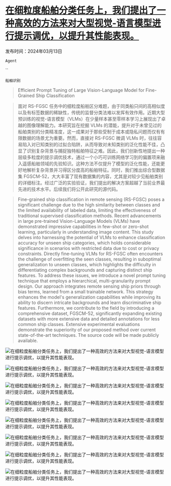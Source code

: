 # [在细粒度船舶分类任务上，我们提出了一种高效的方法来对大型视觉-语言模型进行提示调优，以提升其性能表现。](https://arxiv.org/abs/2403.08271)

发布时间：2024年03月13日

`Agent`

``

`船舶识别`

> Efficient Prompt Tuning of Large Vision-Language Model for Fine-Grained Ship Classification

> 面对 RS-FGSC 任务中的细粒度船舶区分难题，由于同类船只间的高相似度以及有标签数据的稀缺性，传统的监督分类法难以发挥有效作用。近期大型预训练的视觉-语言模型（VLMs）在少量样本甚至零样本学习上展现出了卓越的图像理解能力。本研究旨在挖掘 VLMs 的潜能，提升对于未曾见过的船舶类别的分类精准度，这一成果对于那些受制于成本或隐私问题而仅有有限数据的场景尤为重要。然而，直接对 RS-FGSC 微调 VLMs 时，往往容易陷入对已知类别的过拟合陷阱，从而导致对未知类别的泛化性能不佳，凸显了识别复杂背景与捕捉独特船舶特征之难。因此，我们创新性地提出一种层级多粒度的提示调优技术，通过一个小巧可训练网络学习到的偏置项来融入遥感船舶领域的先验知识。这种方法不仅提升了模型的泛化性能，还能更好地解析复杂背景并习得区分度高的船舶特征。同时，我们推出综合型数据集 FGSCM-52，大大丰富了现有数据集的内容，尤其是对较少见船舶类别的详细标注。经过广泛的实验验证，我们提出的解决方案超越了当前业界最先进的技术水平。后续我们将公开此研究的源代码。

> Fine-grained ship classification in remote sensing (RS-FGSC) poses a significant challenge due to the high similarity between classes and the limited availability of labeled data, limiting the effectiveness of traditional supervised classification methods. Recent advancements in large pre-trained Vision-Language Models (VLMs) have demonstrated impressive capabilities in few-shot or zero-shot learning, particularly in understanding image content. This study delves into harnessing the potential of VLMs to enhance classification accuracy for unseen ship categories, which holds considerable significance in scenarios with restricted data due to cost or privacy constraints. Directly fine-tuning VLMs for RS-FGSC often encounters the challenge of overfitting the seen classes, resulting in suboptimal generalization to unseen classes, which highlights the difficulty in differentiating complex backgrounds and capturing distinct ship features. To address these issues, we introduce a novel prompt tuning technique that employs a hierarchical, multi-granularity prompt design. Our approach integrates remote sensing ship priors through bias terms, learned from a small trainable network. This strategy enhances the model's generalization capabilities while improving its ability to discern intricate backgrounds and learn discriminative ship features. Furthermore, we contribute to the field by introducing a comprehensive dataset, FGSCM-52, significantly expanding existing datasets with more extensive data and detailed annotations for less common ship classes. Extensive experimental evaluations demonstrate the superiority of our proposed method over current state-of-the-art techniques. The source code will be made publicly available.

![在细粒度船舶分类任务上，我们提出了一种高效的方法来对大型视觉-语言模型进行提示调优，以提升其性能表现。](../../../paper_images/2403.08271/figure1-a.png)

![在细粒度船舶分类任务上，我们提出了一种高效的方法来对大型视觉-语言模型进行提示调优，以提升其性能表现。](../../../paper_images/2403.08271/figure1-b.png)

![在细粒度船舶分类任务上，我们提出了一种高效的方法来对大型视觉-语言模型进行提示调优，以提升其性能表现。](../../../paper_images/2403.08271/figure2.png)

![在细粒度船舶分类任务上，我们提出了一种高效的方法来对大型视觉-语言模型进行提示调优，以提升其性能表现。](../../../paper_images/2403.08271/figure4.png)

![在细粒度船舶分类任务上，我们提出了一种高效的方法来对大型视觉-语言模型进行提示调优，以提升其性能表现。](../../../paper_images/2403.08271/figure5-a.png)

![在细粒度船舶分类任务上，我们提出了一种高效的方法来对大型视觉-语言模型进行提示调优，以提升其性能表现。](../../../paper_images/2403.08271/figure5-b.png)

![在细粒度船舶分类任务上，我们提出了一种高效的方法来对大型视觉-语言模型进行提示调优，以提升其性能表现。](../../../paper_images/2403.08271/figure5-c.png)

![在细粒度船舶分类任务上，我们提出了一种高效的方法来对大型视觉-语言模型进行提示调优，以提升其性能表现。](../../../paper_images/2403.08271/figure5-d.png)